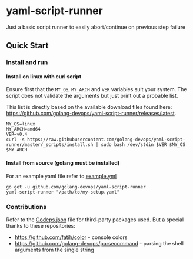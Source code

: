 # yaml-script-runner
Just a basic script runner to easily abort/continue on previous step failure

## Quick Start

### Install and run

#### Install on linux with curl script

Ensure first that the `MY_OS`, `MY_ARCH` and `VER` variables suit your system. The script does not validate the arguments but just print out a probable list.

This list is directly based on the available download files found here: https://github.com/golang-devops/yaml-script-runner/releases/latest.


```
MY_OS=linux
MY_ARCH=amd64
VER=v0.4
curl -s https://raw.githubusercontent.com/golang-devops/yaml-script-runner/master/_scripts/install.sh | sudo bash /dev/stdin $VER $MY_OS $MY_ARCH
```

#### Install from source (golang must be installed)

For an example yaml file refer to [example.yml](examples/example.yml)

```
go get -u github.com/golang-devops/yaml-script-runner
yaml-script-runner "/path/to/my-setup.yaml"
```

### Contributions

Refer to the [Godeps.json](Godeps/Godeps.json) file for third-party packages used. But a special thanks to these repositories:
- https://github.com/fatih/color - console colors
- https://github.com/golang-devops/parsecommand - parsing the shell arguments from the single string